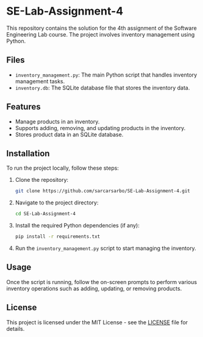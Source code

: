 # SE-Lab-Assignment-4

This repository contains the solution for the 4th assignment of the Software Engineering Lab course. The project involves inventory management using Python.

## Files

- `inventory_management.py`: The main Python script that handles inventory management tasks.
- `inventory.db`: The SQLite database file that stores the inventory data.

## Features

- Manage products in an inventory.
- Supports adding, removing, and updating products in the inventory.
- Stores product data in an SQLite database.

## Installation

To run the project locally, follow these steps:

1. Clone the repository:
   ```bash
   git clone https://github.com/sarcarsarbo/SE-Lab-Assignment-4.git
   ```

2. Navigate to the project directory:
   ```bash
   cd SE-Lab-Assignment-4
   ```

3. Install the required Python dependencies (if any):
   ```bash
   pip install -r requirements.txt
   ```

4. Run the `inventory_management.py` script to start managing the inventory.

## Usage

Once the script is running, follow the on-screen prompts to perform various inventory operations such as adding, updating, or removing products.

## License

This project is licensed under the MIT License - see the [LICENSE](LICENSE) file for details.

